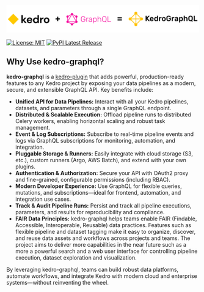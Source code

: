 <p align="center">
  <picture>
    <source media="(prefers-color-scheme: light)" srcset="https://raw.githubusercontent.com/cellsignal/kedro-graphql/refs/heads/main/docs/light-logo.png">
    <source media="(prefers-color-scheme: dark)" srcset="https://raw.githubusercontent.com/cellsignal/kedro-graphql/refs/heads/main/docs/dark-logo.png">
    <img src="https://raw.githubusercontent.com/cellsignal/kedro-graphql/refs/heads/main/docs/light-logo.png" alt="KedroGraphQL Light Logo">
  </picture>
</p>

<!-- [![Open in Gitpod](https://gitpod.io/button/open-in-gitpod.svg)](https://gitpod.io/#https://github.com/cellsignal/kedro-graphql) -->
[![License: MIT](https://img.shields.io/badge/License-MIT-yellow.svg)](https://opensource.org/licenses/MIT)
[![PyPI Latest Release](https://img.shields.io/pypi/v/kedro-graphql.svg)](https://pypi.org/project/kedro-graphql/)

## Why Use kedro-graphql?

**kedro-graphql** is a [kedro-plugin](https://docs.kedro.org/en/stable/extend_kedro/plugins.html) that adds powerful, production-ready features to any Kedro project by exposing your data pipelines as a modern, secure, and extensible GraphQL API. Key benefits include:

- **Unified API for Data Pipelines:** Interact with all your Kedro pipelines, datasets, and parameters through a single GraphQL endpoint.
- **Distributed & Scalable Execution:** Offload pipeline runs to distributed Celery workers, enabling horizontal scaling and robust task management.
- **Event & Log Subscriptions:** Subscribe to real-time pipeline events and logs via GraphQL subscriptions for monitoring, automation, and integration.
- **Pluggable Storage & Runners:** Easily integrate with cloud storage (S3, etc.), custom runners (Argo, AWS Batch), and extend with your own plugins.
- **Authentication & Authorization:** Secure your API with OAuth2 proxy and fine-grained, configurable permissions (including RBAC).
- **Modern Developer Experience:** Use GraphQL for flexible queries, mutations, and subscriptions—ideal for frontend, automation, and integration use cases.
- **Track & Audit Pipeline Runs:** Persist and track all pipeline executions, parameters, and results for reproducibility and compliance.
- **FAIR Data Principles:** kedro-graphql helps teams enable FAIR (Findable, Accessible, Interoperable, Reusable) data practices. Features such as flexible pipeline and dataset tagging make it easy to organize, discover, and reuse data assets and workflows across projects and teams. The project aims to deliver more capabilities in the near future such as a more a powerful search and a web user interface for controlling pipeline execution, dataset
exploration and visualization.

By leveraging kedro-graphql, teams can build robust data platforms, automate workflows, and integrate Kedro with modern cloud and enterprise systems—without reinventing the wheel.


